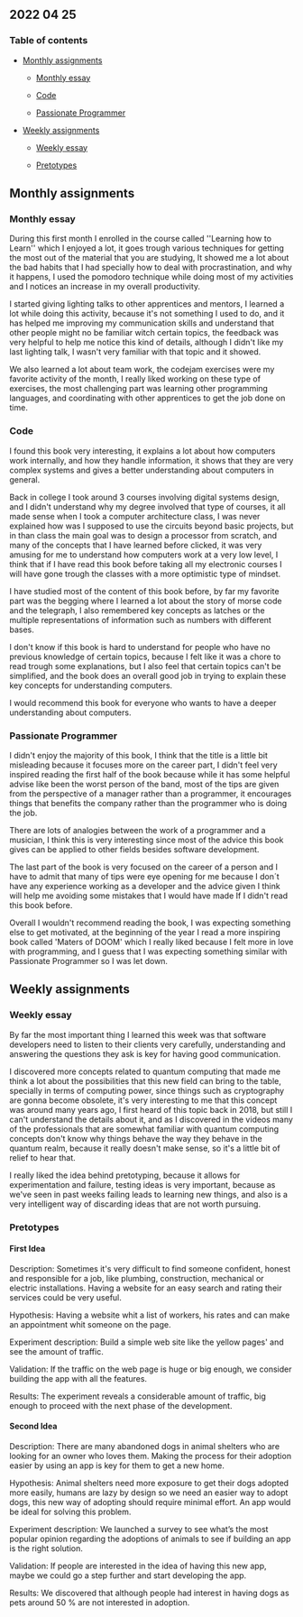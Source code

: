 ## 2022 04 25

### Table of contents

+ [Monthly assignments](#monthly-assignments)

    + [Monthly essay](#monthly-essay)

    + [Code](#code)

    + [Passionate Programmer](#passionate-programmer)

+ [Weekly assignments](#weekly-assignments)

    + [Weekly essay](#weekly-essay)

    + [Pretotypes](#pretotypes)

## Monthly assignments

### Monthly essay
During this first month I enrolled in the course called ''Learning how to Learn'' which I enjoyed a lot, it goes trough various techniques for getting the most out of the material that you are studying, It showed me a lot about the bad habits that I had specially how to deal with procrastination, and why it happens, I used the pomodoro technique while doing most of my activities and I notices an increase in my overall productivity.

I started giving lighting talks to other apprentices and mentors, I learned a lot while doing this activity, because it's not something I used to do, and it has helped me improving my communication skills and understand that other people might no be familiar witch certain topics, the feedback was very helpful to help me notice this kind of details, although I didn't like my last lighting talk, I wasn't very familiar with that topic and it showed.  

We also learned a lot about team work, the codejam exercises were my favorite activity of the month, I really liked working on these type of exercises, the most challenging part was learning other programming languages, and coordinating with other apprentices to get the job done on time.

### Code

I found this book very interesting, it explains a lot about how computers work internally, and how they handle information, it shows that they are very complex systems and gives a better understanding about computers in general.

Back in college I took around 3 courses involving digital systems design, and I didn't understand why my degree involved that type of courses, it all made sense when I took a computer architecture class, I was never explained how was I supposed to use the circuits beyond basic projects, but in than class the main goal was to design a processor from scratch, and many of the concepts that I have learned before clicked, it was very amusing for me to understand how computers work at a very low level, I think that if I have read this book before taking all my electronic courses I will have gone trough the classes with a more optimistic type of mindset. 

I have studied most of the content of this book before, by far my favorite part was the begging where I learned a lot about the story of morse code and the telegraph, I also remembered key concepts as latches or the multiple representations of information such as numbers with different bases. 

I don't know if this book is hard to understand for people who have no previous knowledge of certain topics, because I felt like it was a chore to read trough some explanations, but I also feel that certain topics can't be simplified, and the book does an overall good job in trying to explain these key concepts for understanding computers. 

I would recommend this book for everyone who wants to have a deeper understanding about computers.

### Passionate Programmer 

I didn't enjoy the majority of this book, I think that the title is a little bit misleading because it focuses more on the career part, I didn't feel very inspired reading the first half of the book because while it has some helpful advise like been the worst person of the band, most of the tips are given from the perspective of a manager rather than a programmer, it encourages things that benefits the company rather than the programmer who is doing the job.

There are lots of analogies between the work of a programmer and a musician, I think this is very interesting since most of the advice this book gives can be applied to other fields besides software development. 

The last part of the book is very focused on the career of a person and I have to admit that many of tips were eye opening for me because I don´t have any experience working as a developer and the advice given I think will help me avoiding some mistakes that I would have made If I didn't read this book before.

Overall I wouldn't recommend reading the book, I was expecting something else to get motivated, at the beginning of the year I read a more inspiring book called 'Maters of DOOM' which I really liked because I felt more in love with programming, and I guess that I was expecting something similar with Passionate Programmer so I was let down.

## Weekly assignments

### Weekly essay

By far the most important thing I learned this week was that software developers need to listen to their clients very carefully, understanding and answering the questions they ask is key for having good communication.

I discovered more concepts related to quantum computing that made me think a lot about the possibilities that this new field can bring to the table, specially in terms of computing power, since things such as cryptography are gonna become obsolete, it's very interesting to me that this concept was around many years ago, I first heard of this topic back in 2018, but still I can't understand the details about it, and as I discovered in the videos many of the professionals that are somewhat familiar with quantum computing concepts don't know why things behave the way they behave in the quantum realm, because it really doesn't make sense, so it's a little bit of relief to hear that.

I really liked the idea behind pretotyping, because it allows for experimentation and failure, testing ideas is very important, because as we've seen in past weeks failing leads to learning new things, and also is a very intelligent way of discarding ideas that are not worth pursuing.  

###  Pretotypes

#### First Idea

Description: Sometimes it's very difficult to find someone confident, honest and responsible for a job, like plumbing, construction, mechanical or electric installations. Having a website for an easy search and rating their services could be very useful.


Hypothesis: Having a website whit a list of workers, his rates and can make an appointment whit someone on the page.

Experiment description: Build a simple web site like the yellow pages' and see the amount of traffic.

Validation: If the traffic on the web page is huge or big enough, we consider building the app with all the features.

Results: The experiment reveals a considerable amount of traffic, big enough to proceed with the next phase of the development.

#### Second Idea

Description: There are many abandoned dogs in animal shelters who are looking for an owner who loves them. Making the process for their adoption easier by using an app is key for them to get a new home.

Hypothesis:  Animal shelters need more exposure to get their dogs adopted more easily, humans are lazy by design so we need an easier way to adopt dogs, this new way of adopting should require minimal effort. An app would be ideal for solving this problem.

Experiment description: We launched a survey to see what’s the most popular opinion regarding the adoptions of animals to see if building an app is the right solution.

Validation: If people are interested in the idea of having this new app, maybe we could go a step further and start developing the app.

Results: We discovered that although people had interest in having dogs as pets around 50 % are not interested in adoption. 
